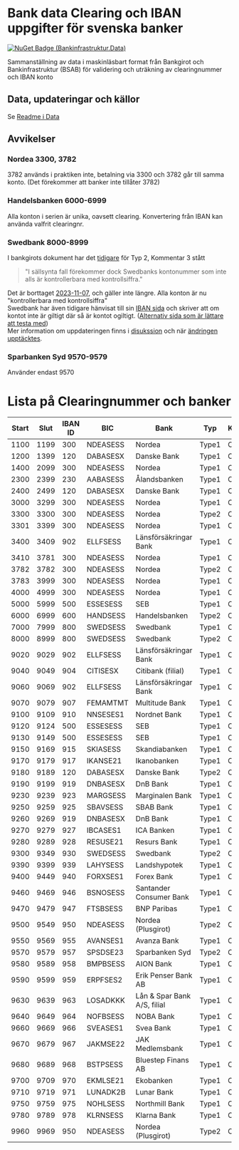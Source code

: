 # Bank data Clearing och IBAN uppgifter för svenska banker
[![NuGet Badge (Bankinfrastruktur.Data)](https://buildstats.info/nuget/Bankinfrastruktur.Data)](https://www.nuget.org/packages/Bankinfrastruktur.Data)

Sammanställning av data i maskinläsbart format från Bankgirot och Bankinfrastruktur (BSAB) för validering och uträkning av clearingnummer och IBAN konto

## Data, updateringar och källor
Se [Readme i Data](https://github.com/Bankinfrastruktur/BankData/tree/main/Data)

## Avvikelser

### Nordea 3300, 3782
3782 används i praktiken inte, betalning via 3300 och 3782 går till samma konto. (Det förekommer att banker inte tillåter 3782)

### Handelsbanken 6000-6999
Alla konton i serien är unika, oavsett clearing. Konvertering från IBAN kan använda valfrit clearingnr.

### Swedbank 8000-8999
I bankgirots dokument har det [tidigare](https://web.archive.org/web/20230905155004/https://www.bankgirot.se/globalassets/dokument/anvandarmanualer/bankernaskontonummeruppbyggnad_anvandarmanual_sv.pdf) för Typ 2, Kommentar 3 stått
> "I sällsynta fall förekommer dock Swedbanks kontonummer som inte alls är kontrollerbara med kontrollsiffra."

Det är borttaget [2023-11-07](https://web.archive.org/web/20231115154902/https://www.bankgirot.se/globalassets/dokument/anvandarmanualer/bankernaskontonummeruppbyggnad_anvandarmanual_sv.pdf), och gäller inte längre. Alla konton är nu "kontrollerbara med kontrollsiffra"  
Swedbank har även tidigare hänvisat till sin [IBAN sida](https://www.swedbank.se/privat/betala-och-overfora/iban-och-bic.html) och skriver att om kontot inte är giltigt där så är kontot ogiltigt. ([Alternativ sida som är lättare att testa med](https://jsfiddle.net/mzwe8coh/2/))  
Mer information om uppdateringen finns i [disukssion](https://github.com/jop-io/kontonummer.js/issues/15#issuecomment-1798394596) och när [ändringen upptäcktes](https://github.com/Bankinfrastruktur/BankData/issues/32).

### Sparbanken Syd 9570-9579  
Använder endast 9570

# Lista på Clearingnummer och banker
<!-- kontotable.html -->
<table class="sortable"><thead>
<tr><th>Start</th><th>Slut</th><th>IBAN ID</th><th>BIC</th><th>Bank</th><th>Typ</th><th>Kommentar</th><th>IBAN Metod</th><th>Min</th><th>Längd</th></tr>
</thead><tbody>
<tr><td>1100</td><td>1199</td><td>300</td><td>NDEASESS</td><td>Nordea</td><td>Type1</td><td>Comment1</td><td>Method1</td><td>7</td><td>7</td></tr>
<tr><td>1200</td><td>1399</td><td>120</td><td>DABASESX</td><td>Danske Bank</td><td>Type1</td><td>Comment1</td><td>Method1</td><td>7</td><td>7</td></tr>
<tr><td>1400</td><td>2099</td><td>300</td><td>NDEASESS</td><td>Nordea</td><td>Type1</td><td>Comment1</td><td>Method1</td><td>7</td><td>7</td></tr>
<tr><td>2300</td><td>2399</td><td>230</td><td>AABASESS</td><td>Ålandsbanken</td><td>Type1</td><td>Comment2</td><td>Method1</td><td>7</td><td>7</td></tr>
<tr><td>2400</td><td>2499</td><td>120</td><td>DABASESX</td><td>Danske Bank</td><td>Type1</td><td>Comment1</td><td>Method1</td><td>7</td><td>7</td></tr>
<tr><td>3000</td><td>3299</td><td>300</td><td>NDEASESS</td><td>Nordea</td><td>Type1</td><td>Comment1</td><td>Method1</td><td>7</td><td>7</td></tr>
<tr><td>3300</td><td>3300</td><td>300</td><td>NDEASESS</td><td>Nordea</td><td>Type2</td><td>Comment1</td><td>Method2</td><td>10</td><td>10</td></tr>
<tr><td>3301</td><td>3399</td><td>300</td><td>NDEASESS</td><td>Nordea</td><td>Type1</td><td>Comment1</td><td>Method1</td><td>7</td><td>7</td></tr>
<tr><td>3400</td><td>3409</td><td>902</td><td>ELLFSESS</td><td>Länsförsäkringar Bank</td><td>Type1</td><td>Comment1</td><td>Method1</td><td>7</td><td>7</td></tr>
<tr><td>3410</td><td>3781</td><td>300</td><td>NDEASESS</td><td>Nordea</td><td>Type1</td><td>Comment1</td><td>Method1</td><td>7</td><td>7</td></tr>
<tr><td>3782</td><td>3782</td><td>300</td><td>NDEASESS</td><td>Nordea</td><td>Type2</td><td>Comment1</td><td>MethodUnknown</td><td>7</td><td>10</td></tr>
<tr><td>3783</td><td>3999</td><td>300</td><td>NDEASESS</td><td>Nordea</td><td>Type1</td><td>Comment1</td><td>Method1</td><td>7</td><td>7</td></tr>
<tr><td>4000</td><td>4999</td><td>300</td><td>NDEASESS</td><td>Nordea</td><td>Type1</td><td>Comment2</td><td>Method1</td><td>7</td><td>7</td></tr>
<tr><td>5000</td><td>5999</td><td>500</td><td>ESSESESS</td><td>SEB</td><td>Type1</td><td>Comment1</td><td>Method1</td><td>7</td><td>7</td></tr>
<tr><td>6000</td><td>6999</td><td>600</td><td>HANDSESS</td><td>Handelsbanken</td><td>Type2</td><td>Comment2</td><td>Method2</td><td>7</td><td>9</td></tr>
<tr><td>7000</td><td>7999</td><td>800</td><td>SWEDSESS</td><td>Swedbank</td><td>Type1</td><td>Comment1</td><td>Method1</td><td>7</td><td>7</td></tr>
<tr><td>8000</td><td>8999</td><td>800</td><td>SWEDSESS</td><td>Swedbank</td><td>Type2</td><td>Comment3</td><td>Method3</td><td>7</td><td>10</td></tr>
<tr><td>9020</td><td>9029</td><td>902</td><td>ELLFSESS</td><td>Länsförsäkringar Bank</td><td>Type1</td><td>Comment2</td><td>Method1</td><td>7</td><td>7</td></tr>
<tr><td>9040</td><td>9049</td><td>904</td><td>CITISESX</td><td>Citibank (filial)</td><td>Type1</td><td>Comment2</td><td>Method1</td><td>7</td><td>7</td></tr>
<tr><td>9060</td><td>9069</td><td>902</td><td>ELLFSESS</td><td>Länsförsäkringar Bank</td><td>Type1</td><td>Comment1</td><td>Method1</td><td>7</td><td>7</td></tr>
<tr><td>9070</td><td>9079</td><td>907</td><td>FEMAMTMT</td><td>Multitude Bank</td><td>Type1</td><td>Comment1</td><td>Method1</td><td>7</td><td>7</td></tr>
<tr><td>9100</td><td>9109</td><td>910</td><td>NNSESES1</td><td>Nordnet Bank</td><td>Type1</td><td>Comment2</td><td>Method1</td><td>7</td><td>7</td></tr>
<tr><td>9120</td><td>9124</td><td>500</td><td>ESSESESS</td><td>SEB</td><td>Type1</td><td>Comment1</td><td>Method1</td><td>7</td><td>7</td></tr>
<tr><td>9130</td><td>9149</td><td>500</td><td>ESSESESS</td><td>SEB</td><td>Type1</td><td>Comment1</td><td>Method1</td><td>7</td><td>7</td></tr>
<tr><td>9150</td><td>9169</td><td>915</td><td>SKIASESS</td><td>Skandiabanken</td><td>Type1</td><td>Comment2</td><td>Method1</td><td>7</td><td>7</td></tr>
<tr><td>9170</td><td>9179</td><td>917</td><td>IKANSE21</td><td>Ikanobanken</td><td>Type1</td><td>Comment1</td><td>Method1</td><td>7</td><td>7</td></tr>
<tr><td>9180</td><td>9189</td><td>120</td><td>DABASESX</td><td>Danske Bank</td><td>Type2</td><td>Comment1</td><td>MethodUnknown</td><td>7</td><td>10</td></tr>
<tr><td>9190</td><td>9199</td><td>919</td><td>DNBASESX</td><td>DnB Bank</td><td>Type1</td><td>Comment2</td><td>Method1</td><td>7</td><td>7</td></tr>
<tr><td>9230</td><td>9239</td><td>923</td><td>MARGSESS</td><td>Marginalen Bank</td><td>Type1</td><td>Comment1</td><td>Method1</td><td>7</td><td>7</td></tr>
<tr><td>9250</td><td>9259</td><td>925</td><td>SBAVSESS</td><td>SBAB Bank</td><td>Type1</td><td>Comment1</td><td>Method1</td><td>7</td><td>7</td></tr>
<tr><td>9260</td><td>9269</td><td>919</td><td>DNBASESX</td><td>DnB Bank</td><td>Type1</td><td>Comment2</td><td>Method1</td><td>7</td><td>7</td></tr>
<tr><td>9270</td><td>9279</td><td>927</td><td>IBCASES1</td><td>ICA Banken</td><td>Type1</td><td>Comment1</td><td>Method1</td><td>7</td><td>7</td></tr>
<tr><td>9280</td><td>9289</td><td>928</td><td>RESUSE21</td><td>Resurs Bank</td><td>Type1</td><td>Comment1</td><td>Method1</td><td>7</td><td>7</td></tr>
<tr><td>9300</td><td>9349</td><td>930</td><td>SWEDSESS</td><td>Swedbank</td><td>Type2</td><td>Comment1</td><td>Method1</td><td>7</td><td>10</td></tr>
<tr><td>9390</td><td>9399</td><td>939</td><td>LAHYSESS</td><td>Landshypotek</td><td>Type1</td><td>Comment2</td><td>Method1</td><td>7</td><td>7</td></tr>
<tr><td>9400</td><td>9449</td><td>940</td><td>FORXSES1</td><td>Forex Bank</td><td>Type1</td><td>Comment1</td><td>Method1</td><td>7</td><td>7</td></tr>
<tr><td>9460</td><td>9469</td><td>946</td><td>BSNOSESS</td><td>Santander Consumer Bank</td><td>Type1</td><td>Comment1</td><td>Method1</td><td>7</td><td>7</td></tr>
<tr><td>9470</td><td>9479</td><td>947</td><td>FTSBSESS</td><td>BNP Paribas</td><td>Type1</td><td>Comment2</td><td>Method1</td><td>7</td><td>7</td></tr>
<tr><td>9500</td><td>9549</td><td>950</td><td>NDEASESS</td><td>Nordea (Plusgirot)</td><td>Type2</td><td>Comment3</td><td>MethodUnknown</td><td>7</td><td>10</td></tr>
<tr><td>9550</td><td>9569</td><td>955</td><td>AVANSES1</td><td>Avanza Bank</td><td>Type1</td><td>Comment2</td><td>Method1</td><td>7</td><td>7</td></tr>
<tr><td>9570</td><td>9579</td><td>957</td><td>SPSDSE23</td><td>Sparbanken Syd</td><td>Type2</td><td>Comment1</td><td>Method2</td><td>5</td><td>10</td></tr>
<tr><td>9580</td><td>9589</td><td>958</td><td>BMPBSESS</td><td>AION Bank</td><td>Type1</td><td>Comment1</td><td>Method1</td><td>7</td><td>7</td></tr>
<tr><td>9590</td><td>9599</td><td>959</td><td>ERPFSES2</td><td>Erik Penser Bank AB</td><td>Type1</td><td>Comment2</td><td>Method1</td><td>7</td><td>7</td></tr>
<tr><td>9630</td><td>9639</td><td>963</td><td>LOSADKKK</td><td>Lån & Spar Bank A/S, filial</td><td>Type1</td><td>Comment1</td><td>Method1</td><td>7</td><td>7</td></tr>
<tr><td>9640</td><td>9649</td><td>964</td><td>NOFBSESS</td><td>NOBA Bank</td><td>Type1</td><td>Comment2</td><td>Method1</td><td>7</td><td>7</td></tr>
<tr><td>9660</td><td>9669</td><td>966</td><td>SVEASES1</td><td>Svea Bank</td><td>Type1</td><td>Comment2</td><td>Method1</td><td>7</td><td>7</td></tr>
<tr><td>9670</td><td>9679</td><td>967</td><td>JAKMSE22</td><td>JAK Medlemsbank</td><td>Type1</td><td>Comment2</td><td>Method1</td><td>7</td><td>7</td></tr>
<tr><td>9680</td><td>9689</td><td>968</td><td>BSTPSESS</td><td>Bluestep Finans AB</td><td>Type1</td><td>Comment1</td><td>Method1</td><td>7</td><td>7</td></tr>
<tr><td>9700</td><td>9709</td><td>970</td><td>EKMLSE21</td><td>Ekobanken</td><td>Type1</td><td>Comment2</td><td>Method1</td><td>7</td><td>7</td></tr>
<tr><td>9710</td><td>9719</td><td>971</td><td>LUNADK2B</td><td>Lunar Bank</td><td>Type1</td><td>Comment2</td><td>Method1</td><td>7</td><td>7</td></tr>
<tr><td>9750</td><td>9759</td><td>975</td><td>NOHLSESS</td><td>Northmill Bank</td><td>Type1</td><td>Comment2</td><td>Method1</td><td>7</td><td>7</td></tr>
<tr><td>9780</td><td>9789</td><td>978</td><td>KLRNSESS</td><td>Klarna Bank</td><td>Type1</td><td>Comment2</td><td>Method1</td><td>7</td><td>7</td></tr>
<tr><td>9960</td><td>9969</td><td>950</td><td>NDEASESS</td><td>Nordea (Plusgirot)</td><td>Type2</td><td>Comment3</td><td>MethodUnknown</td><td>7</td><td>10</td></tr>
</tbody></table>

